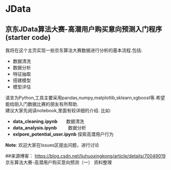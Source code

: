 # JData
京东JData算法大赛-高潜用户购买意向预测入门程序(starter code)
------------
我将在这个主页实现一些京东算法大赛数据进行分析的基本流程.包括:  
- 数据清洗
- 数据分析
- 特征抽取
- 搭建模型
- 模型评估  

语言为Python,工具主要采用pandas,numpy,matplotlib,sklearn,xgboost等.希望能给刚入门数据比赛的朋友有所帮助.  
建议大家先阅读notebook,里面有较详细的介绍. 比如:
- **data_cleaning.ipynb**              数据清洗
- **data_analysis.ipynb**              数据分析
- **exlpore_potential_user.ipynb**     探索高潜用户行为  

**Note**: 欢迎大家在Issues区提出问题，进行讨论

##来源博客：
https://blog.csdn.net/liuhuoxingkong/article/details/70049019
京东算法大赛-高潜用户购买意向预测（一） 资料整理
